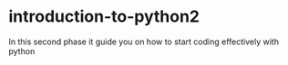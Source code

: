 # introduction-to-python2
In this second phase it guide you on how to start coding effectively with python 
